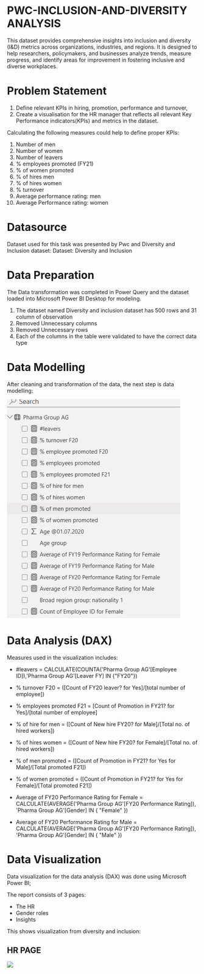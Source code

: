 # PWC-INCLUSION-AND-DIVERSITY ANALYSIS
This dataset provides comprehensive insights into inclusion and diversity (I&amp;D) metrics across organizations, industries, and regions. It is designed to help researchers, policymakers, and businesses analyze trends, measure progress, and identify areas for improvement in fostering inclusive and diverse workplaces.

# Problem Statement
1) Define relevant KPIs in hiring, promotion, performance and turnover, 
2) Create a visualisation for the HR manager that reflects all relevant Key Performance indicators(KPIs) and metrics in the dataset.

Calculating the following measures could help to define proper KPIs:
1) Number of men
2) Number of women
3) Number of leavers
4) % employees promoted (FY21)
5) % of women promoted
6) % of hires men
7) % of hires women
8) % turnover
9) Average performance rating: men
10) Average Performance rating: women

# Datasource
Dataset used for this task was presented by Pwc and Diversity and Inclusion dataset:
Dataset: Diversity and Inclusion

# Data Preparation
The Data transformation was completed in Power Query and the dataset loaded into Microsoft Power BI Desktop for modeling.
1) The dataset named Diversity and inclusion dataset has 500 rows and 31 column of observation
2) Removed Unnecessary columns
3) Removed Unnecessary rows
4) Each of the columns in the table were validated to have the correct data type

# Data Modelling
After cleaning and transformation of the data, the next step is data modelling:

![](pwc_datamodel.png.png)

# Data Analysis (DAX)
Measures used in the visualization includes:
- #leavers = CALCULATE(COUNTA('Pharma Group AG'[Employee ID]),'Pharma Group AG'[Leaver FY] IN {"FY20"})
  
- %  turnover F20 = ([Count of FY20 leaver? for Yes]/[total number of employee])
  
- % employees promoted F21 = [Count of Promotion in FY21? for Yes]/[total number of employee]
  
- % of hire for men = ([Count of New hire FY20? for Male]/[Total no. of hired workers])
  
- % of hires women = ([Count of New hire FY20? for Female]/[Total no. of hired workers])
  
- % of men promoted = ([Count of Promotion in FY21? for Yes for Male]/[Total promoted F21])
  
- % of women promoted = ([Count of Promotion in FY21? for Yes for Female]/[Total promoted F21])
  
- Average of FY20 Performance Rating for Female = CALCULATE(AVERAGE('Pharma Group AG'[FY20 Performance Rating]),
	'Pharma Group AG'[Gender] IN { "Female" })

- Average of FY20 Performance Rating for Male = CALCULATE(AVERAGE('Pharma Group AG'[FY20 Performance Rating]),
	'Pharma Group AG'[Gender] IN { "Male" })

# Data Visualization
Data visualization for the data analysis (DAX) was done using Microsoft Power BI;

The report consists of 3 pages:
- The HR
- Gender roles
- Insights

This shows visualization from diversity and inclusion:

## HR PAGE

![](pwc.png1)


 






